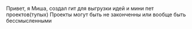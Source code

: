 Привет, я Миша, создал гит для выгрузки идей и мини пет проектов(тупых)
Проекты могут быть не законченны или вообще быть бессмысленными 

